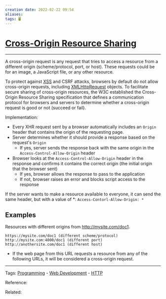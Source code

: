 ```yaml
---
creation date: 2022-02-22 09:54
aliases: 
tags: 🖥️
---
```


# [Cross-Origin Resource Sharing](Cross-Origin%20Resource%20Sharing.md)
---
A cross-origin request is any request that tries to access a resource from a different origin (scheme/protocol, port, or host). These requests could be for an image, a JavaScript file, or any other resource. 

To protect against [XSS](./HTTP.md#Cross%20site%20scripting%20XSS) and CSRF attacks, browsers by default do not allow cross-origin requests, including [XMLHttpRequest](./XMLHttpRequest.md) objects. To facilitate secure sharing of cross-origin resources, the W3C established the Cross-Origin Resource Sharing specification that defines a communication protocol for browsers and servers to determine whether a cross-origin request is good or not (succeed or fail). 

Implementation:
- Every XHR request sent by a browser automatically includes an `Origin` header that contains the origin of the requesting page. 
- Server determines whether it should provide a response based on the request's `Origin`
	- If yes, server sends the response back with the same origin in the `Access-Control-Allow-Origin` header
- Browser looks at the `Access-Control-Allow-Origin` header in the response and confirms it contains the correct origin (the initial origin that the browser sent)
	- If yes, browser allows the response to pass to the application
	- If not, browser raises an error and blocks script access to the response 

If the server wants to make a resource available to everyone, it can send the same header, but with a value of \*:
`Access-Contorl-Allow-Origin: *`


## Examples
Resources with different origins from  http://mysite.com/doc1. 
```
https://mysite.com/doc1 (different scheme/protocol)
http://mysite.com:4000/doc1 (different port)
http://anothersite.com/doc1 (different host)
```
- If the web page from this URL requests a resource from any of the following URLs, it will be considered a cross-origin request.


---
Tags: [Programming](Programming.md) - [Web Development](Web%20Development.md) - [HTTP](./HTTP.md)

Reference:

Related: 